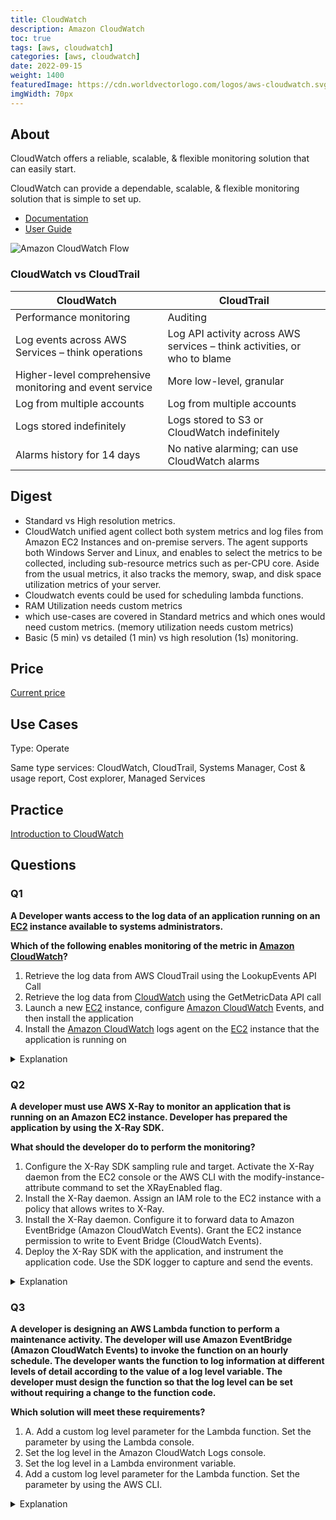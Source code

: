 ```yaml
---
title: CloudWatch
description: Amazon CloudWatch
toc: true
tags: [aws, cloudwatch]
categories: [aws, cloudwatch]
date: 2022-09-15
weight: 1400
featuredImage: https://cdn.worldvectorlogo.com/logos/aws-cloudwatch.svg
imgWidth: 70px
---
```


## About

CloudWatch offers a reliable, scalable, & flexible monitoring solution that can easily start.

CloudWatch can provide a dependable, scalable, & flexible monitoring solution that is simple to set up.

- [Documentation](https://aws.amazon.com/cloudwatch/)
- [User Guide](https://docs.aws.amazon.com/cloudwatch/?id=docs_gateway)

![Amazon CloudWatch Flow](https://d1.awsstatic.com/product-marketing/cloudwatch/product-page-diagram_Cloudwatch_v4.55c15d1cc086395cbd5ad279a2f1fc37e8452e77.png)

### CloudWatch vs CloudTrail

   | CloudWatch                                              | CloudTrail                                                               |
   | ------------------------------------------------------- | ------------------------------------------------------------------------ |
   | Performance monitoring                                  | Auditing                                                                 |
   | Log events across AWS Services – think operations       | Log API activity across AWS services – think activities, or who to blame |
   | Higher-level comprehensive monitoring and event service | More low-level, granular                                                 |
   | Log from multiple accounts                              | Log from multiple accounts                                               |
   | Logs stored indefinitely                                | Logs stored to S3 or CloudWatch indefinitely                             |
   | Alarms history for 14 days                              | No native alarming; can use CloudWatch alarms                            |

## Digest

- Standard vs High resolution metrics.
- CloudWatch unified agent collect both system metrics and log files from Amazon EC2 Instances and on-premise servers. The agent supports both Windows Server and Linux, and enables to select the metrics to be collected, including sub-resource metrics such as per-CPU core. Aside from the usual metrics, it also tracks the memory, swap, and disk space utilization metrics of your server.
- Cloudwatch events could be used for scheduling lambda functions.
- RAM Utilization needs custom metrics
- which use-cases are covered in Standard metrics and which ones would need custom metrics.  (memory utilization needs custom metrics)
- Basic (5 min) vs detailed (1 min) vs high resolution (1s) monitoring.

## Price

[Current price](https://aws.amazon.com/cloudwatch/pricing/)

## Use Cases

Type: Operate

Same type services: CloudWatch, CloudTrail, Systems Manager, Cost & usage report, Cost explorer, Managed Services

## Practice

[Introduction to CloudWatch](introduction-to-cloudwatch)

## Questions

### Q1

**A Developer wants access to the log data of an application running on an [EC2](../ec2) instance available to systems administrators.**

**Which of the following enables monitoring of the metric in [Amazon CloudWatch](../cloudwatch)?**

1. Retrieve the log data from AWS CloudTrail using the LookupEvents API Call
2. Retrieve the log data from [CloudWatch](../cloudwatch) using the GetMetricData API call
3. Launch a new [EC2](../ec2) instance, configure [Amazon CloudWatch](../cloudwatch) Events, and then install the application
4. Install the [Amazon CloudWatch](../cloudwatch) logs agent on the [EC2](../ec2) instance that the application is running on

<details>
<summary>Explanation</summary>
<div>

<mark style="color:white">4</mark>

</div>
</details>

### Q2

**A developer must use AWS X-Ray to monitor an application that is running on an Amazon EC2 instance. Developer has prepared the application by using the X-Ray SDK.**

**What should the developer do to perform the monitoring?**

1. Configure the X-Ray SDK sampling rule and target. Activate the X-Ray daemon from the EC2 console or the AWS CLI with the modify-instance-attribute command to set the XRayEnabled flag.
2. Install the X-Ray daemon. Assign an IAM role to the EC2 instance with a policy that allows writes to X-Ray.
3. Install the X-Ray daemon. Configure it to forward data to Amazon EventBridge (Amazon CloudWatch Events). Grant the EC2 instance permission to write to Event Bridge (CloudWatch Events).
4. Deploy the X-Ray SDK with the application, and instrument the application code. Use the SDK logger to capture and send the events.

<details>
<summary>Explanation</summary>
<div>

<mark style="color:white">3</mark>

</div>
</details>

### Q3

**A developer is designing an AWS Lambda function to perform a maintenance activity. The developer will use Amazon EventBridge (Amazon CloudWatch Events) to invoke the function on an hourly schedule. The developer wants the function to log information at different levels of detail according to the value of a log level variable. The developer must design the function so that the log level can be set without requiring a change to the function code.**

**Which solution will meet these requirements?**

1. A. Add a custom log level parameter for the Lambda function. Set the parameter by using the Lambda console.
2. Set the log level in the Amazon CloudWatch Logs console.
3. Set the log level in a Lambda environment variable.
4. Add a custom log level parameter for the Lambda function. Set the parameter by using the AWS CLI.

<details>
<summary>Explanation</summary>
<div>

<mark style="color:white">3</mark>

</div>
</details>
